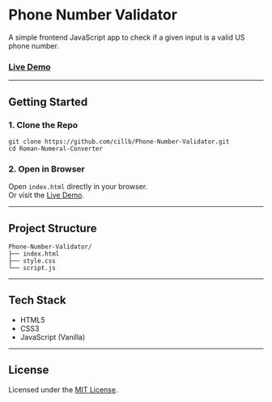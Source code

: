 # Phone Number Validator

A simple frontend JavaScript app to check if a given input is a valid US phone number.

### [Live Demo](https://cillb.github.io/Phone-Number-Validator/)

---

## Getting Started

### 1. Clone the Repo

    git clone https://github.com/cillb/Phone-Number-Validator.git
    cd Roman-Numeral-Converter

### 2. Open in Browser

Open `index.html` directly in your browser.  
Or visit the [Live Demo](https://cillb.github.io/Phone-Number-Validator/).

---

## Project Structure

    Phone-Number-Validator/
    ├── index.html
    ├── style.css
    └── script.js

---

## Tech Stack

* HTML5
* CSS3
* JavaScript (Vanilla)

---

## License

Licensed under the [MIT License](LICENSE).
